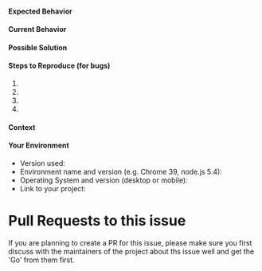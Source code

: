 <!--- Provide a general summary of the issue in the Title above -->

#### Expected Behavior
<!--- If you're describing a bug, tell us what should happen -->
<!--- If you're suggesting a change/improvement, tell us how it should work -->

#### Current Behavior
<!--- If describing a bug, tell us what happens instead of the expected behavior -->
<!--- If suggesting a change/improvement, explain the difference from current behavior -->

#### Possible Solution
<!--- Not obligatory, but suggest a fix/reason for the bug, -->
<!--- or ideas how to implement the addition or change -->

#### Steps to Reproduce (for bugs)
<!--- Provide a link to a live example, or an unambiguous set of steps to -->
<!--- reproduce this bug. Include code to reproduce, if relevant -->
1.
2.
3.
4.

#### Context
<!--- How has this issue affected you? What are you trying to accomplish? -->
<!--- Providing context helps us come up with a solution that is most useful in the real world -->

#### Your Environment
<!--- Include as many relevant details about the environment you experienced the bug in -->
* Version used:
* Environment name and version (e.g. Chrome 39, node.js 5.4):
* Operating System and version (desktop or mobile):
* Link to your project:


# Pull Requests to this issue
If you are planning to create a PR for this issue, please make sure you first discuss with the maintainers of the project about ths issue well and get the 'Go' from them first.
